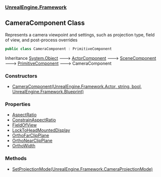 ### [UnrealEngine.Framework](./UnrealEngine-Framework.md 'UnrealEngine.Framework')
## CameraComponent Class
Represents a camera viewpoint and settings, such as projection type, field of view, and post-process overrides  
```csharp
public class CameraComponent : PrimitiveComponent
```
Inheritance [System.Object](https://docs.microsoft.com/en-us/dotnet/api/System.Object 'System.Object') &#129106; [ActorComponent](./ActorComponent.md 'UnrealEngine.Framework.ActorComponent') &#129106; [SceneComponent](./SceneComponent.md 'UnrealEngine.Framework.SceneComponent') &#129106; [PrimitiveComponent](./PrimitiveComponent.md 'UnrealEngine.Framework.PrimitiveComponent') &#129106; CameraComponent  
### Constructors
- [CameraComponent(UnrealEngine.Framework.Actor, string, bool, UnrealEngine.Framework.Blueprint)](./CameraComponent-CameraComponent(Actor_string_bool_Blueprint).md 'UnrealEngine.Framework.CameraComponent.CameraComponent(UnrealEngine.Framework.Actor, string, bool, UnrealEngine.Framework.Blueprint)')
### Properties
- [AspectRatio](./CameraComponent-AspectRatio.md 'UnrealEngine.Framework.CameraComponent.AspectRatio')
- [ConstrainAspectRatio](./CameraComponent-ConstrainAspectRatio.md 'UnrealEngine.Framework.CameraComponent.ConstrainAspectRatio')
- [FieldOfView](./CameraComponent-FieldOfView.md 'UnrealEngine.Framework.CameraComponent.FieldOfView')
- [LockToHeadMountedDisplay](./CameraComponent-LockToHeadMountedDisplay.md 'UnrealEngine.Framework.CameraComponent.LockToHeadMountedDisplay')
- [OrthoFarClipPlane](./CameraComponent-OrthoFarClipPlane.md 'UnrealEngine.Framework.CameraComponent.OrthoFarClipPlane')
- [OrthoNearClipPlane](./CameraComponent-OrthoNearClipPlane.md 'UnrealEngine.Framework.CameraComponent.OrthoNearClipPlane')
- [OrthoWidth](./CameraComponent-OrthoWidth.md 'UnrealEngine.Framework.CameraComponent.OrthoWidth')
### Methods
- [SetProjectionMode(UnrealEngine.Framework.CameraProjectionMode)](./CameraComponent-SetProjectionMode(CameraProjectionMode).md 'UnrealEngine.Framework.CameraComponent.SetProjectionMode(UnrealEngine.Framework.CameraProjectionMode)')
